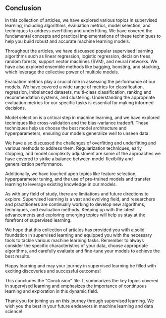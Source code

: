 ## Conclusion
In this collection of articles, we have explored various topics in supervised learning, including algorithms, evaluation metrics, model selection, and techniques to address overfitting and underfitting. We have covered the fundamental concepts and practical implementations of these techniques to help you build robust and accurate machine learning models.

Throughout the articles, we have discussed popular supervised learning algorithms such as linear regression, logistic regression, decision trees, random forests, support vector machines (SVM), and neural networks. We have also explored ensemble methods like bagging, boosting, and stacking, which leverage the collective power of multiple models.

Evaluation metrics play a crucial role in assessing the performance of our models. We have covered a wide range of metrics for classification, regression, imbalanced datasets, multi-class classification, ranking and recommendation systems, and clustering. Understanding the appropriate evaluation metrics for our specific tasks is essential for making informed decisions.

Model selection is a critical step in machine learning, and we have explored techniques like cross-validation and the bias-variance tradeoff. These techniques help us choose the best model architecture and hyperparameters, ensuring our models generalize well to unseen data.

We have also discussed the challenges of overfitting and underfitting and various methods to address them. Regularization techniques, early stopping, and model complexity adjustment are some of the approaches we have covered to strike a balance between model flexibility and generalization performance.

Additionally, we have touched upon topics like feature selection, hyperparameter tuning, and the use of pre-trained models and transfer learning to leverage existing knowledge in our models.

As with any field of study, there are limitations and future directions to explore. Supervised learning is a vast and evolving field, and researchers and practitioners are continually working to develop new algorithms, techniques, and evaluation methods. Keeping up with the latest advancements and exploring emerging topics will help us stay at the forefront of supervised learning.

We hope that this collection of articles has provided you with a solid foundation in supervised learning and equipped you with the necessary tools to tackle various machine learning tasks. Remember to always consider the specific characteristics of your data, choose appropriate algorithms, and carefully evaluate and fine-tune your models to achieve the best results.

Happy learning and may your journey in supervised learning be filled with exciting discoveries and successful outcomes!

This concludes the "Conclusion" file. It summarizes the key topics covered in supervised learning and emphasizes the importance of continuous learning and exploration in this dynamic field.

Thank you for joining us on this journey through supervised learning. We wish you the best in your future endeavors in machine learning and data science!